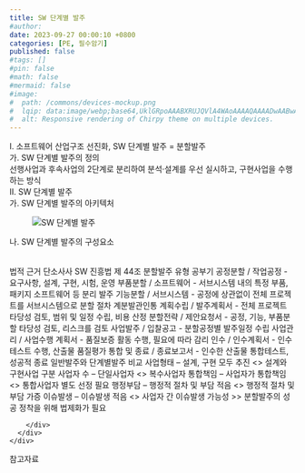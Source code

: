 ```yaml
---
title: SW 단계별 발주
#author: 
date: 2023-09-27 00:00:10 +0800
categories: [PE, 필수암기]
published: false
#tags: []
#pin: false
#math: false
#mermaid: false
#image:
#  path: /commons/devices-mockup.png
#  lqip: data:image/webp;base64,UklGRpoAAABXRUJQVlA4WAoAAAAQAAAADwAABwAAQUxQSDIAAAARL0AmbZurmr57yyIiqE8oiG0bejIYEQTgqiDA9vqnsUSI6H+oAERp2HZ65qP/VIAWAFZQOCBCAAAA8AEAnQEqEAAIAAVAfCWkAALp8sF8rgRgAP7o9FDvMCkMde9PK7euH5M1m6VWoDXf2FkP3BqV0ZYbO6NA/VFIAAAA
#  alt: Responsive rendering of Chirpy theme on multiple devices.
---
```


<div class="post-wrap">
  <div class="para">
    <div class="para-title">
      I. 소프트웨어 산업구조 선진화, SW 단계별 발주 = 분할발주
    </div>
    <div class="para-cntnt">
      <div class="para">
        <div class="para-title">
          가. SW 단계별 발주의 정의
        </div>
        <div class="para-cntnt">
            선행사업과 후속사업의 2단계로 분리하여 분석·설계를 우선 실시하고, 구현사업을 수행하는 방식
        </div>
      </div>
    </div>
  </div>
  
  <div class="para">
    <div class="para-title">
      II. SW 단계별 발주
    </div>
    <div class="para-cntnt">
      <div class="para">
        <div class="para-title">
          가. SW 단계별 발주의 아키텍처
        </div>
        <div class="para-cntnt">
          <figure class="post-figure">
            <img src="/assets/img/posts/SW-단계별-발주.png" alt="SW 단계별 발주">
<!--            <figcaption>Source: Unveiling the Metaverse: Exploring Emerging Trends, Multifaceted Perspectives, and Future Challenges</figcaption>-->
          </figure>
        </div>
      </div>
      <div class="para">
        <div class="para-title">
          나. SW 단계별 발주의 구성요소
        </div>
        <div class="para-cntnt">
          <table class="post-table">
          </table>
          법적 근거 단소사사
  SW 진흥법 제 44조
분할발주 유형 공부기
  공정분할 / 작업공정 - 요구사항, 설계, 구현, 시험, 운영
  부품분할 / 소프트웨어 - 서브시스템 내의 특정 부품, 패키지 소프트웨어 등 분리 발주
  기능분할 / 서브시스템 - 공정에 상관없이 전체 프로젝트를 서브시스템으로 분할
절차 계분발관인통
  계획수립 / 발주계획서 - 전체 프로젝트 타당성 검토, 범위 및 일정 수립, 비용 산정
  분할전략 / 제안요청서 - 공정, 기능, 부품분할 타당성 검토, 리스크를 검토 
  사업발주 / 입찰공고 - 분할공정별 발주일정 수립
  사업관리 / 사업수행 계획서 - 품질보증 활동 수행, 필요에 따라 감리
  인수 / 인수계획서 - 인수테스트 수행, 산출물 품질평가
  통합 및 종료 / 종료보고서 - 인수한 산출물 통합테스트, 성공적 종료
일반발주와 단계별발주 비교
  사업형태 – 설계, 구현 모두 추진 &lt;&gt; 설계와 구현사업 구분
  사업자 수 – 단일사업자 &lt;&gt; 복수사업자
  통합책임 – 사업자가 통합책임 &lt;&gt; 통합사업자 별도 선정 필요
  행정부담 – 행정적 절차 및 부담 적음 &lt;&gt; 행정적 절차 및 부담 가증
  이슈발생 – 이슈발생 적음 &lt;&gt; 사업자 간 이슈발생 가능성
&gt;&gt; 분할발주의 성공 정착을 위해 법제화가 필요 

        </div>
      </div>
    </div>
  </div>

  <div class="refr-wrap">
    <div class="refr-title">
        참고자료
    </div>
    <ol class="refr-list">
    <!--    <li>(나현식, 최대선) <a target="_blank" href="https://scienceon.kisti.re.kr/commons/util/originalView.do?cn=JAKO202225948430499&oCn=JAKO202225948430499&dbt=JAKO&journal=NJOU00291864">메타버스 보안 위협 요소 및 대응 방안 검토</a></li>-->
    <!--    <li>(M. Uddin, S. Manickam, H. Ullah, M. Obaidat and A. Dandoush) <a target="_blank" href="https://ieeexplore.ieee.org/abstract/document/10138386">Unveiling the Metaverse: Exploring Emerging Trends, Multifaceted Perspectives, and Future Challenges</a></li>-->
    </ol>
  </div>
</div>
